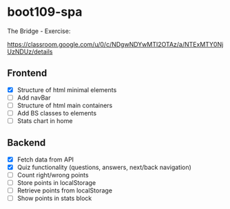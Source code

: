 # boot109-spa

The Bridge - Exercise:

https://classroom.google.com/u/0/c/NDgwNDYwMTI2OTAz/a/NTExMTY0NjUzNDUz/details

## Frontend
- [x] Structure of html minimal elements
- [ ] Add navBar
- [ ] Structure of html main containers
- [ ] Add BS classes to elements
- [ ] Stats chart in home

## Backend
- [x] Fetch data from API
- [x] Quiz functionality (questions, answers, next/back navigation)
- [ ] Count right/wrong points
- [ ] Store points in localStorage
- [ ] Retrieve points from localStorage
- [ ] Show points in stats block
